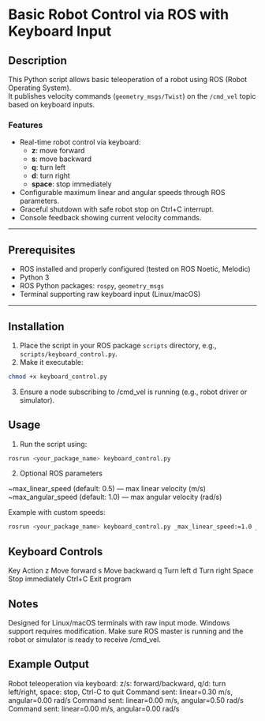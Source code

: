 # Basic Robot Control via ROS with Keyboard Input

## Description

This Python script allows basic teleoperation of a robot using ROS (Robot Operating System).  
It publishes velocity commands (`geometry_msgs/Twist`) on the `/cmd_vel` topic based on keyboard inputs.

### Features

- Real-time robot control via keyboard:
  - **z**: move forward
  - **s**: move backward
  - **q**: turn left
  - **d**: turn right
  - **space**: stop immediately
- Configurable maximum linear and angular speeds through ROS parameters.
- Graceful shutdown with safe robot stop on Ctrl+C interrupt.
- Console feedback showing current velocity commands.

---

## Prerequisites

- ROS installed and properly configured (tested on ROS Noetic, Melodic)
- Python 3
- ROS Python packages: `rospy`, `geometry_msgs`
- Terminal supporting raw keyboard input (Linux/macOS)

---

## Installation

1. Place the script in your ROS package `scripts` directory, e.g., `scripts/keyboard_control.py`.
2. Make it executable:

```bash
chmod +x keyboard_control.py
```

3. Ensure a node subscribing to /cmd_vel is running (e.g., robot driver or simulator).

## Usage

1. Run the script using:

```bash
rosrun <your_package_name> keyboard_control.py
```

2. Optional ROS parameters

~max_linear_speed (default: 0.5) — max linear velocity (m/s)
~max_angular_speed (default: 1.0) — max angular velocity (rad/s)

Example with custom speeds:

```bash
rosrun <your_package_name> keyboard_control.py _max_linear_speed:=1.0 _max_angular_speed:=2.0
```

## Keyboard Controls

Key	Action
z	Move forward
s	Move backward
q	Turn left
d	Turn right
Space	Stop immediately
Ctrl+C	Exit program

## Notes

Designed for Linux/macOS terminals with raw input mode. Windows support requires modification.
Make sure ROS master is running and the robot or simulator is ready to receive /cmd_vel.

## Example Output

Robot teleoperation via keyboard:
z/s: forward/backward, q/d: turn left/right, space: stop, Ctrl-C to quit
Command sent: linear=0.30 m/s, angular=0.00 rad/s
Command sent: linear=0.00 m/s, angular=0.50 rad/s
Command sent: linear=0.00 m/s, angular=0.00 rad/s
